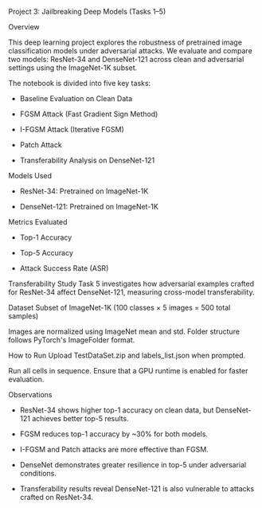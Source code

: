 Project 3: Jailbreaking Deep Models (Tasks 1–5)

Overview

This deep learning project explores the robustness of pretrained image classification models under adversarial attacks. We evaluate and compare two models: ResNet-34 and DenseNet-121 across clean and adversarial settings using the ImageNet-1K subset.

The notebook is divided into five key tasks:

- Baseline Evaluation on Clean Data

- FGSM Attack (Fast Gradient Sign Method)

- I-FGSM Attack (Iterative FGSM)

- Patch Attack

- Transferability Analysis on DenseNet-121

Models Used
- ResNet-34: Pretrained on ImageNet-1K

- DenseNet-121: Pretrained on ImageNet-1K

Metrics Evaluated
- Top-1 Accuracy

- Top-5 Accuracy

- Attack Success Rate (ASR)

Transferability Study
Task 5 investigates how adversarial examples crafted for ResNet-34 affect DenseNet-121, measuring cross-model transferability.

Dataset
Subset of ImageNet-1K (100 classes × 5 images = 500 total samples)

Images are normalized using ImageNet mean and std. Folder structure follows PyTorch's ImageFolder format.

How to Run
Upload TestDataSet.zip and labels_list.json when prompted.

Run all cells in sequence. Ensure that a GPU runtime is enabled for faster evaluation.

Observations
- ResNet-34 shows higher top-1 accuracy on clean data, but DenseNet-121 achieves better top-5 results.

- FGSM reduces top-1 accuracy by ~30% for both models.

- I-FGSM and Patch attacks are more effective than FGSM.

- DenseNet demonstrates greater resilience in top-5 under adversarial conditions.

- Transferability results reveal DenseNet-121 is also vulnerable to attacks crafted on ResNet-34.
